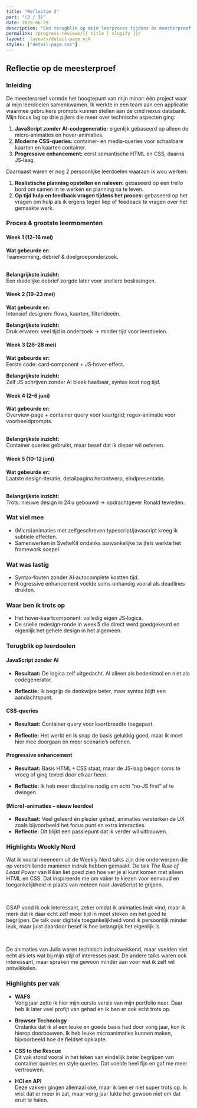 ```yaml
---
title: "Reflectie 3"
part: "(3 / 3)"
date: 2025-06-29
description: "Een terugblik op mijn leerproces tijdens de meesterproef."
permalink: /progress-reviews/{{ title | slugify }}/
layout: _layouts/detail-page.njk
styles: ["detail-page.css"]
---
```


## Reflectie op de meesterproef

### Inleiding  
De meesterproef vormde het hoogtepunt van mijn minor: één project waar al mijn leerdoelen samenkwamen. Ik werkte in een team aan een applicatie waarmee gebruikers prompts kunnen stellen aan de cmd nexus databank. Mijn focus lag op drie pijlers die meer over technische aspecten ging:

1. **JavaScript zonder AI‑codegeneratie:** eigenlijk gebaseerd op alleen de micro‑animaties en hover-animaties.  
2. **Moderne CSS‑queries:** container‐ en media‑queries voor schaalbare kaarten en kaarten container.  
3. **Progressive enhancement:** eerst semantische HTML en CSS, daarna JS‑laag.

Daarnaast waren er nog 2 persoonlijke leerdoelen waaraan ik wou werken:
1. **Realistische planning opstellen en naleven:** gebaseerd op een trello bord om samen in te werken en planning na te leven.
2. **Op tijd hulp en feedback vragen tijdens het proces:** gebaseerd op het vragen om hulp als ik ergens tegen liep of feedback te vragen over het gemaakte werk.

### Proces & grootste leermomenten  

#### Week 1 (12–16 mei)  
**Wat gebeurde er:**  
Teamvorming, debrief & doelgroep­onderzoek.  
<br>

**Belangrijkste inzicht:**  
Een duidelijke debrief zorgde later voor snellere beslissingen.  

#### Week 2 (19–23 mei)  
**Wat gebeurde er:**  
Intensief designen: flows, kaarten, filter­ideeën.
<br>

**Belangrijkste inzicht:**  
Druk ervaren: veel tijd in onderzoek → minder tijd voor leerdoelen.

#### Week 3 (26–28 mei)  
**Wat gebeurde er:**  
Eerste code: card‑component + JS‑hover‑effect. 
<br>

**Belangrijkste inzicht:**  
Zelf JS schrijven zonder AI bleek haalbaar, syntax kost nog tijd.
<br>

#### Week 4 (2–6 juni)  
**Wat gebeurde er:**  
Overview‑page + container query voor kaart­grid; regex‑animatie voor voorbeeld­prompts.  
<br>

**Belangrijkste inzicht:**  
Container queries gebruikt, maar besef dat ik dieper wil oefenen.

#### Week 5 (10–12 juni)  
**Wat gebeurde er:**  
Laatste design‑iteratie, detail­pagina herontwerp, eindpresentatie.  
<br>

**Belangrijkste inzicht:**  
Trots: nieuwe design in 24 u gebouwd → opdrachtgever Ronald tevreden.  


### Wat viel mee  
* (Micro)animaties met zelfgeschreven typescript/javascript kreeg ik subtiele effecten.  
* Samenwerken in SvelteKit ondanks aanvankelijke twijfels werkte het framework soepel.

### Wat was lastig  
* Syntax‑fouten zonder AI‑autocomplete kostten tijd.
* Progressive enhancement voelde soms onhandig vooral als deadlines drukten.  

### Waar ben ik trots op  
* Het hover‑kaartcomponent: volledig eigen JS‑logica.  
* De snelle redesign‑ronde in week 5 die direct werd goedgekeurd en eigenlijk het gehele design in het algemeen.  

### Terugblik op leerdoelen  

#### JavaScript zonder AI  
* **Resultaat:** De logica zelf uitgedacht. AI alleen als bedenktool en niet als code­generator.

* **Reflectie:** Ik begrijp de denkwijze beter, maar syntax blijft een aandachtspunt.

#### CSS‑queries  
* **Resultaat:** Container query voor kaartbreedte toegepast.  

* **Reflectie:** Het werkt en ik snap de basis gelukkig goed, maar ik moet hier mee doorgaan en meer scenario’s oefenen.

#### Progressive enhancement  
* **Resultaat:** Basis HTML + CSS staat, maar de JS‑laag begon soms te vroeg of ging teveel door elkaar heen.  

* **Reflectie:** Ik heb meer discipline nodig om echt “no‑JS first” af te dwingen.

#### (Micro)‑animaties – nieuw leerdoel  
* **Resultaat:** Veel geleerd én plezier gehad, animaties versterken de UX zoals bijvoorbeeld het focus punt en extra interacties.
* **Reflectie:** Dit blijkt een passiepunt dat ik verder wil uitbouwen.  

### Highlights Weekly Nerd 

Wat ik vooral meeneem uit de Weekly Nerd talks zijn drie onderwerpen die op verschillende manieren indruk hebben gemaakt. De talk *The Rule of Least Power* van Kilian liet goed zien hoe ver je al kunt komen met alleen HTML en CSS. Dat inspireerde me om vaker te kiezen voor eenvoud en toegankelijkheid in plaats van meteen naar JavaScript te grijpen.

<br>

GSAP vond ik ook interessant, zeker omdat ik animaties leuk vind, maar ik merk dat ik daar echt zelf meer tijd in moet steken om het goed te begrijpen. De talk over digitale toegankelijkheid vond ik persoonlijk minder leuk, maar juist daardoor besef ik hoe belangrijk het eigenlijk is.

<br>

De animaties van Julia waren technisch indrukwekkend, maar voelden niet echt als iets wat bij mijn stijl of interesses past. De andere talks waren ook interessant, maar spraken me gewoon minder aan voor wat ik zelf wil ontwikkelen.

### Highlights per vak

* **WAFS**  
Vorig jaar zette ik hier mijn eerste versie van mijn portfolio neer. Daar heb ik later veel profijt van gehad en ik ben er ook echt trots op.

* **Browser Technology**  
Ondanks dat ik al een leuke en goede basis had door vorig jaar, kon ik hierop doorbouwen. Ik heb leuke microanimaties kunnen maken, bijvoorbeeld hoe de fieldset opklapte.

* **CSS to the Rescue**  
Dit vak stond vooral in het teken van eindelijk beter begrijpen van container queries en style queries. Dat voelde heel fijn en gaf me meer vertrouwen.

* **HCI en API**  
Deze vakken gingen allemaal oké, maar ik ben er niet super trots op. Ik wist dat er meer in zat, maar vorig jaar lukte het gewoon niet om dat eruit te halen.